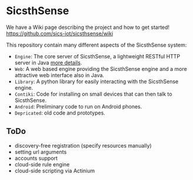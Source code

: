 SicsthSense
===========

We have a Wiki page describing the project and how to get started!
https://github.com/sics-iot/sicsthsense/wiki

This repository contain many different aspects of the SicsthSense system:

* `Engine`: The core server of SicsthSense, a lightweight RESTful HTTP server in Java [more details](https://github.com/sics-iot/sicsthsense/wiki).
* `Web`: A web based engine providing the SicsthSense engine and a more attractive web interface also in Java.
* `Library`: A python library for easily interacting with the SicsthSense engine.
* `Contiki`: Code for installing on small devices that can then talk to SicsthSense.
* `Android`: Preliminary code to run on Android phones.
* `Depricated`: old code and prototypes.


ToDo
---
* discovery-free registration (specify resources manually)
* setting url arguments
* accounts support
* cloud-side rule engine
* cloud-side scripting via Actinium


